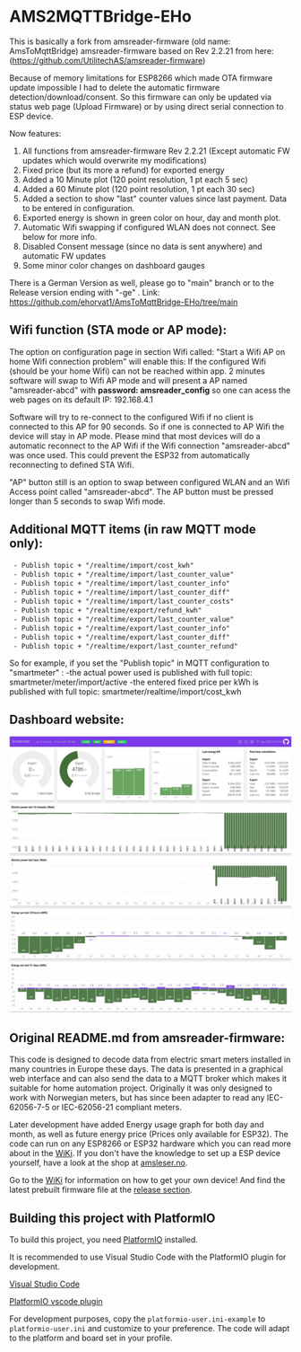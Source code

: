 # AMS2MQTTBridge-EHo
This is basically a fork from amsreader-firmware (old name: AmsToMqttBridge) amsreader-firmware based on Rev 2.2.21 from here: (https://github.com/UtilitechAS/amsreader-firmware)

Because of memory limitations for ESP8266 which made OTA firmware update impossible I had to delete the automatic firmware detection/download/consent. So this firmware can only be updated via status web page (Upload Firmware) or by using direct serial connection to ESP device.

Now features:
1) All functions from amsreader-firmware Rev 2.2.21 (Except automatic FW updates which would overwrite my modifications)
2) Fixed price (but its more a refund) for exported energy 
3) Added a 10 Minute plot (120 point resolution, 1 pt each 5 sec)
4) Added a 60 Minute plot (120 point resolution, 1 pt each 30 sec)
5) Added a section to show "last" counter values since last payment. Data to be entered in configuration.
6) Exported energy is shown in green color on hour, day and month plot.
7) Automatic Wifi swapping if configured WLAN does not connect. See below for more info.
8) Disabled Consent message (since no data is sent anywhere) and automatic FW updates
9) Some minor color changes on dashboard gauges


There is a German Version as well, please go to "main" branch or to the Release version ending with "-ge" . Link: https://github.com/ehorvat1/AmsToMqttBridge-EHo/tree/main

## Wifi function (STA mode or AP mode):
The option on configuration page in section Wifi called:  "Start a Wifi AP on home Wifi connection problem" will enable this:
If the configured Wifi (should be your home Wifi) can not be reached within app. 2 minutes software will swap to Wifi AP mode and will present a AP named "amsreader-abcd" with **password: amsreader_config** so one can acess the web pages on its default IP: 192.168.4.1

Software will try to re-connect to the configured Wifi if no client is connected to this AP for 90 seconds. So if one is connected to AP Wifi the device will stay in AP mode. Please mind that most devices will do a automatic reconnect to the AP Wifi if the Wifi connection "amsreader-abcd" was once used. This could prevent the ESP32 from automatically reconnecting to defined STA Wifi.

"AP" button still is an option to swap between configured WLAN and an Wifi Access point called "amsreader-abcd". The AP button must be pressed longer than 5 seconds to swap Wifi mode.

## Additional MQTT items (in raw MQTT mode only):
	 - Publish topic + "/realtime/import/cost_kwh"
	 - Publish topic + "/realtime/import/last_counter_value"
	 - Publish topic + "/realtime/import/last_counter_info"
	 - Publish topic + "/realtime/import/last_counter_diff"
	 - Publish topic + "/realtime/import/last_counter_costs"
	 - Publish topic + "/realtime/export/refund_kwh"
	 - Publish topic + "/realtime/export/last_counter_value"
	 - Publish topic + "/realtime/export/last_counter_info"
	 - Publish topic + "/realtime/export/last_counter_diff"
	 - Publish topic + "/realtime/export/last_counter_refund"

So for example, if you set the "Publish topic" in MQTT configuration to "smartmeter" :
          -the actual power used is published with full topic: smartmeter/meter/import/active
          -the entered fixed price per kWh is published with full topic: smartmeter/realtime/import/cost_kwh
	  
## Dashboard website:

<img src="dashboard.png">

## Original README.md from amsreader-firmware:

This code is designed to decode data from electric smart meters installed in many countries in Europe these days. The data is presented in a graphical web interface and can also send the data to a MQTT broker which makes it suitable for home automation project. Originally it was only designed to work with Norwegian meters, but has since been adapter to read any IEC-62056-7-5 or IEC-62056-21 compliant meters.

Later development have added Energy usage graph for both day and month, as well as future energy price (Prices only  available for ESP32). The code can run on any ESP8266 or ESP32 hardware which you can read more about in the [WiKi](https://github.com/gskjold/AmsToMqttBridge/wiki). If you don't have the knowledge to set up a ESP device yourself, have a look at the shop at [amsleser.no](https://amsleser.no/).


Go to the [WiKi](https://github.com/gskjold/AmsToMqttBridge/wiki) for information on how to get your own device! And find the latest prebuilt firmware file at the [release section](https://github.com/gskjold/AmsToMqttBridge/releases).

## Building this project with PlatformIO
To build this project, you need [PlatformIO](https://platformio.org/) installed.

It is recommended to use Visual Studio Code with the PlatformIO plugin for development.

[Visual Studio Code](https://code.visualstudio.com/download)

[PlatformIO vscode plugin](https://platformio.org/install/ide?install=vscode)

For development purposes, copy the ```platformio-user.ini-example``` to ```platformio-user.ini``` and customize to your preference. The code will adapt to the platform and board set in your profile.

